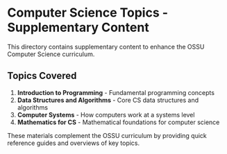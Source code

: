 # Computer Science Topics - Supplementary Content

This directory contains supplementary content to enhance the OSSU Computer Science curriculum.

## Topics Covered

1. **Introduction to Programming** - Fundamental programming concepts
2. **Data Structures and Algorithms** - Core CS data structures and algorithms
3. **Computer Systems** - How computers work at a systems level
4. **Mathematics for CS** - Mathematical foundations for computer science

These materials complement the OSSU curriculum by providing quick reference guides and overviews of key topics.
